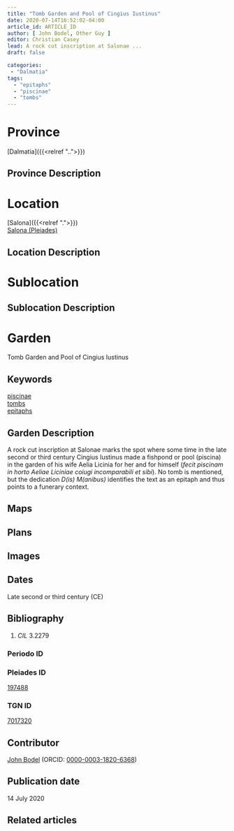 ```yaml
---
title: "Tomb Garden and Pool of Cingius Iustinus"
date: 2020-07-14T16:52:02-04:00
article_id: ARTICLE_ID
author: [ John Bodel, Other Guy ]
editor: Christian Casey
lead: A rock cut inscription at Salonae ...
draft: false

categories:
 - "Dalmatia"
tags:
  - "epitaphs"
  - "piscinae"
  - "tombs"
---
```


# Province

[Dalmatia]({{<relref "..">}})

## Province Description

<!-- DESCRIPTION -->


# Location

[Salona]({{<relref ".">}}) \
[Salona (Pleiades)](https://pleiades.stoa.org/places/197488)

## Location Description

<!-- LEAVE THIS BLANK FOR NOW -->

# Sublocation

<!-- 
[AREA WITHIN LOCATION, LIKE “PALATINE HILL”](GEOREFERENCE LINK)
A sublocation is any area larger than an individual garden, but located within a location. I would always try to include a link to a controlled vocabulary here if possible. This ID may well be different from the Garden ID, e.g., Pompeii versus a Garden in one of the houses which has its own Pleiades ID.
-->

## Sublocation Description

<!-- DESCRIPTION -->

# Garden

Tomb Garden and Pool of Cingius Iustinus


## Keywords

[piscinae](http://vocab.getty.edu/page/aat/300375619) \
[tombs](http://vocab.getty.edu/page/aat/300005926) \
[epitaphs](http://vocab.getty.edu/page/aat/300028729)


## Garden Description

A rock cut inscription at Salonae marks the spot where some time in the late second or third century Cingius Iustinus made a fishpond or pool (piscina) in the garden of his wife Aelia Licinia for her and for himself (*fecit piscinam in horto Aeliae Liciniae coiugi incomparabili et sibi*). No tomb is mentioned, but the dedication *D(is) M(anibus)* identifies the text as an epitaph and thus points to a funerary context.

## Maps

<!-- 
{{< figure src="../images/image_name.ext" alt="alt_text" title="CAPTION" >}}
-->

## Plans

<!-- 
{{< figure src="IMG_URL" alt="ALT_TEXT" title="CAPTION" >}}
-->

## Images

<!-- 
{{< figure src="../images/image_name.ext" alt="alt_text" title="CAPTION" >}}
-->

## Dates

Late second or third century (CE)

## Bibliography

1. *CIL* 3.2279

### Periodo ID

<!-- [PERIODO_ID](https://pleiades.stoa.org/places/PLEIADES_ID) -->

### Pleiades ID

[197488](https://pleiades.stoa.org/places/197488)

### TGN ID

[7017320](http://vocab.getty.edu/page/tgn/7017320)

## Contributor

[John Bodel](https://www.brown.edu/academics/history/people/john-bodel) (ORCID: [0000-0003-1820-6368](https://orcid.org/0000-0003-1820-6368))

## Publication date
<!-- Format: dd MONTH_NAME yyyy -->

14 July 2020

## Related articles

<!-- Links to other related articles. Leave blank for now -->